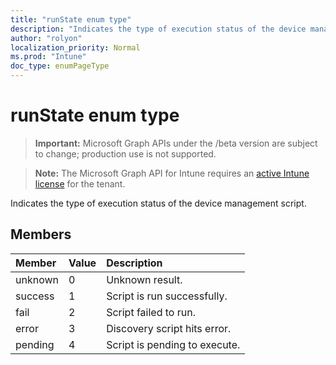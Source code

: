 ```yaml
---
title: "runState enum type"
description: "Indicates the type of execution status of the device management script."
author: "rolyon"
localization_priority: Normal
ms.prod: "Intune"
doc_type: enumPageType
---
```


# runState enum type

> **Important:** Microsoft Graph APIs under the /beta version are subject to change; production use is not supported.

> **Note:** The Microsoft Graph API for Intune requires an [active Intune license](https://go.microsoft.com/fwlink/?linkid=839381) for the tenant.

Indicates the type of execution status of the device management script.

## Members
|Member|Value|Description|
|:---|:---|:---|
|unknown|0|Unknown result.|
|success|1|Script is run successfully.|
|fail|2|Script failed to run.|
|error|3|Discovery script hits error.|
|pending|4|Script is pending to execute.|



